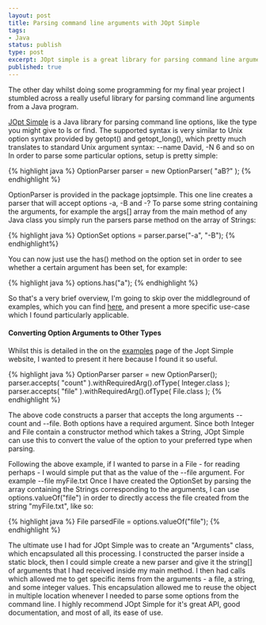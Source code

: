 ```yaml
--- 
layout: post
title: Parsing command line arguments with JOpt Simple 
tags: 
- Java
status: publish
type: post
excerpt: JOpt simple is a great library for parsing command line arguments in Java programs.
published: true
--- 
```


The other day whilst doing some programming for my final year project I stumbled across a really useful library for parsing command line arguments from a Java program.

[JOpt Simple][1] is a Java library for parsing command line options, like the type you might give to ls or find. The supported syntax is very similar to Unix option syntax provided by getopt() and getopt_long(), which pretty much translates to standard Unix argument syntax: --name David, -N 6 and so on In order to parse some particular options, setup is pretty simple: 

{% highlight java %}
    OptionParser parser = new OptionParser( "aB?" );
{% endhighlight %}

OptionParser is provided in the package joptsimple. This one line creates a parser that will accept options -a, -B and -? To parse some string containing the arguments, for example the args[] array from the main method of any Java class you simply run the parsers parse method on the array of Strings: 

{% highlight java %}
		OptionSet options = parser.parse("-a", "-B"); 
{% endhighlight%}

You can now just use the has() method on the option set in order to see whether a certain argument has been set, for example: 

{% highlight java %}
		options.has("a"); 
{% endhighlight %}

So that's a very brief overview, I'm going to skip over the middleground of examples, which you can find [here][2], and present a more specific use-case which I found particularly applicable. 

#### Converting Option Arguments to Other Types 

Whilst this is detailed in the on the [examples][2] page of the Jopt Simple website, I wanted to present it here because I found it so useful. 

{% highlight java %}
		OptionParser parser = new OptionParser(); 
		parser.accepts( "count" ).withRequiredArg().ofType( Integer.class ); 
		parser.accepts( "file" ).withRequiredArg().ofType( File.class );
{% endhighlight %} 

The above code constructs a parser that accepts the long arguments --count and --file. Both options have a required argument. Since both Integer and File contain a constructor method which takes a String, JOpt Simple can use this to convert the value of the option to your preferred type when parsing. 

Following the above example, if I wanted to parse in a File - for reading perhaps - I would simple put that as the value of the --file argument. For example --file myFile.txt Once I have created the OptionSet by parsing the array containing the Strings corresponding to the arguments, I can use options.valueOf("file") in order to directly access the file created from the string "myFile.txt", like so: 

{% highlight java %}
		File parsedFile = options.valueOf("file");
{% endhighlight %}

The ultimate use I had for JOpt Simple was to create an "Arguments" class, which encapsulated all this processing. I constructed the parser inside a static block, then I could simple create a new parser and give it the string[] of arguments that I had received inside my main method. I then had calls which allowed me to get specific items from the arguments - a file, a string, and some integer values. This encapsulation allowed me to reuse the object in multiple location whenever I needed to parse some options from the command line. I highly recommend JOpt Simple for it's great API, good documentation, and most of all, its ease of use.

 [1]: http://jopt-simple.sourceforge.net
 [2]: http://jopt-simple.sourceforge.net/examples.html
